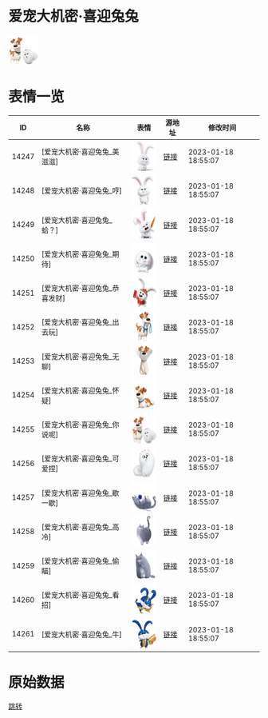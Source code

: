 # 爱宠大机密·喜迎兔兔

<img src="./cover.png" height="60" alt="cover" />

# 表情一览

|ID|名称|表情|源地址|修改时间|
|----|----|----|----|----|
|14247|[爱宠大机密·喜迎兔兔_美滋滋]|<img src="./pic/014247_%5B爱宠大机密·喜迎兔兔_美滋滋%5D.png" height="60" alt="美滋滋"/>|[链接](https://i0.hdslb.com/bfs/emote/3eabcb09024df97ee148fbb86a0e01b7a77020c6.png)|2023-01-18 18:55:07|
|14248|[爱宠大机密·喜迎兔兔_哼]|<img src="./pic/014248_%5B爱宠大机密·喜迎兔兔_哼%5D.png" height="60" alt="哼"/>|[链接](https://i0.hdslb.com/bfs/emote/9ade0ae08eb8fd5fd68745644dcaf3b647742aa3.png)|2023-01-18 18:55:07|
|14249|[爱宠大机密·喜迎兔兔_蛤？]|<img src="./pic/014249_%5B爱宠大机密·喜迎兔兔_蛤？%5D.png" height="60" alt="蛤？"/>|[链接](https://i0.hdslb.com/bfs/emote/a56d4c1e6dd5e1737eccd9ad2e6e3ffe7c2af1f5.png)|2023-01-18 18:55:07|
|14250|[爱宠大机密·喜迎兔兔_期待]|<img src="./pic/014250_%5B爱宠大机密·喜迎兔兔_期待%5D.png" height="60" alt="期待"/>|[链接](https://i0.hdslb.com/bfs/emote/ef497fb0b2388807cf0f6b595d12dc00e594c571.png)|2023-01-18 18:55:07|
|14251|[爱宠大机密·喜迎兔兔_恭喜发财]|<img src="./pic/014251_%5B爱宠大机密·喜迎兔兔_恭喜发财%5D.png" height="60" alt="恭喜发财"/>|[链接](https://i0.hdslb.com/bfs/emote/17932bd9aec371f23efec3844f197b48d5e93a67.png)|2023-01-18 18:55:07|
|14252|[爱宠大机密·喜迎兔兔_出去玩]|<img src="./pic/014252_%5B爱宠大机密·喜迎兔兔_出去玩%5D.png" height="60" alt="出去玩"/>|[链接](https://i0.hdslb.com/bfs/emote/6e635e74cc9be2829b8f099e434b99c78c6e4cd1.png)|2023-01-18 18:55:07|
|14253|[爱宠大机密·喜迎兔兔_无聊]|<img src="./pic/014253_%5B爱宠大机密·喜迎兔兔_无聊%5D.png" height="60" alt="无聊"/>|[链接](https://i0.hdslb.com/bfs/emote/d6c959f14b1659ed3443e5d54d95861371e84820.png)|2023-01-18 18:55:07|
|14254|[爱宠大机密·喜迎兔兔_怀疑]|<img src="./pic/014254_%5B爱宠大机密·喜迎兔兔_怀疑%5D.png" height="60" alt="怀疑"/>|[链接](https://i0.hdslb.com/bfs/emote/a62a084bca5627ee13b586fed5e376cd3182db10.png)|2023-01-18 18:55:07|
|14255|[爱宠大机密·喜迎兔兔_你说呢]|<img src="./pic/014255_%5B爱宠大机密·喜迎兔兔_你说呢%5D.png" height="60" alt="你说呢"/>|[链接](https://i0.hdslb.com/bfs/emote/d00daa53af14864cc1f2ba530447e5a2942ea3f2.png)|2023-01-18 18:55:07|
|14256|[爱宠大机密·喜迎兔兔_可爱捏]|<img src="./pic/014256_%5B爱宠大机密·喜迎兔兔_可爱捏%5D.png" height="60" alt="可爱捏"/>|[链接](https://i0.hdslb.com/bfs/emote/5bb7ff6c3abc087bf65971b3292d4797aabdc4ec.png)|2023-01-18 18:55:07|
|14257|[爱宠大机密·喜迎兔兔_歇一歇]|<img src="./pic/014257_%5B爱宠大机密·喜迎兔兔_歇一歇%5D.png" height="60" alt="歇一歇"/>|[链接](https://i0.hdslb.com/bfs/emote/c8ad917b064772dd3773f72a92168ba15e937f1c.png)|2023-01-18 18:55:07|
|14258|[爱宠大机密·喜迎兔兔_高冷]|<img src="./pic/014258_%5B爱宠大机密·喜迎兔兔_高冷%5D.png" height="60" alt="高冷"/>|[链接](https://i0.hdslb.com/bfs/emote/2b2c3fd042ce0deb4d0dd2d56bbbfe2932d454ea.png)|2023-01-18 18:55:07|
|14259|[爱宠大机密·喜迎兔兔_偷瞄]|<img src="./pic/014259_%5B爱宠大机密·喜迎兔兔_偷瞄%5D.png" height="60" alt="偷瞄"/>|[链接](https://i0.hdslb.com/bfs/emote/750bc106825d5dc55f42c43c5b777a0e968c943f.png)|2023-01-18 18:55:07|
|14260|[爱宠大机密·喜迎兔兔_看招]|<img src="./pic/014260_%5B爱宠大机密·喜迎兔兔_看招%5D.png" height="60" alt="看招"/>|[链接](https://i0.hdslb.com/bfs/emote/ef08291da3306e50ed3d3495f6bca9b9452f5a76.png)|2023-01-18 18:55:07|
|14261|[爱宠大机密·喜迎兔兔_牛]|<img src="./pic/014261_%5B爱宠大机密·喜迎兔兔_牛%5D.png" height="60" alt="牛"/>|[链接](https://i0.hdslb.com/bfs/emote/21a3917eb03779b93078399122fa3ee4cde74c89.png)|2023-01-18 18:55:07|

# 原始数据

[跳转](./raw.json)


